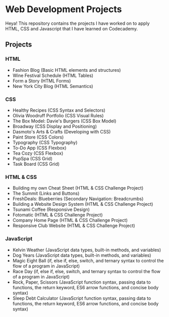 # Web Development Projects
Heya! This repository contains the projects I have worked on to apply HTML, CSS and Javascript that I have learned on Codecademy. 

## Projects
### HTML
- Fashion Blog (Basic HTML elements and structures)
- Wine Festival Schedule (HTML Tables)
- Form a Story (HTML Forms)
- New York City Blog (HTML Semantics)

### CSS
- Healthy Recipes (CSS Syntax and Selectors)
- Olivia Woodruff Portfolio (CSS Visual Rules)
- The Box Model: Davie's Burgers (CSS Box Model)
- Broadway (CSS Display and Positioning)
- Dasmoto's Arts & Crafts (Developing with CSS)
- Paint Store (CSS Colors)
- Typography (CSS Typography)
- To-Do App (CSS Flexbox)
- Tea Cozy (CSS Flexbox)
- PupSpa (CSS Grid)
- Task Board (CSS Grid)

### HTML & CSS
- Building my own Cheat Sheet (HTML & CSS Challenge Project)
- The Summit (Links and Buttons)
- FreshDeals: Blueberries (Secondary Navigation: Breadcrumbs)
- Building a Website Design System (HTML & CSS Challenge Project)
- Tsunami Coffee (Responsive Design)
- Fotomatic (HTML & CSS Challenge Project)
- Company Home Page (HTML & CSS Challenge Project)
- Responsive Club Website (HTML & CSS Challenge Project)

### JavaScript
- Kelvin Weather (JavaScript data types, built-in methods, and variables)
- Dog Years (JavaScript data types, built-in methods, and variables)
- Magic Eight Ball (if, else if, else, switch, and ternary syntax to control the flow of a program in JavaScript)
- Race Day (if, else if, else, switch, and ternary syntax to control the flow of a program in JavaScript)
- Rock, Paper, Scissors (JavaScript function syntax, passing data to functions, the return keyword, ES6 arrow functions, and concise body syntax)
- Sleep Debt Calculator (JavaScript function syntax, passing data to functions, the return keyword, ES6 arrow functions, and concise body syntax)

  



